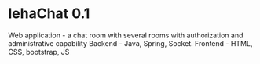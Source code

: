# lehaChat 0.1
Web application - a chat room with several rooms with authorization and administrative capability
Backend - Java, Spring, Socket.
Frontend - HTML, CSS, bootstrap, JS
